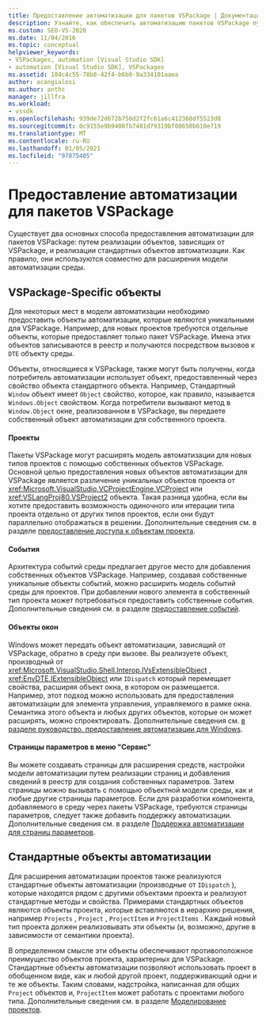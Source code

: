 ```yaml
---
title: Предоставление автоматизации для пакетов VSPackage | Документация Майкрософт
description: Узнайте, как обеспечить автоматизацию пакетов VSPackage путем реализации объектов, зависящих от VSPackage, и реализации стандартных объектов автоматизации.
ms.custom: SEO-VS-2020
ms.date: 11/04/2016
ms.topic: conceptual
helpviewer_keywords:
- VSPackages, automation [Visual Studio SDK]
- automation [Visual Studio SDK], VSPackages
ms.assetid: 104c4c55-78b8-42f4-b6b0-9a334101aaea
author: acangialosi
ms.author: anthc
manager: jillfra
ms.workload:
- vssdk
ms.openlocfilehash: 939de72d672b750d2f2fc61a6c412368df5523d8
ms.sourcegitcommit: 0c9155e9b9408fb7481d79319bf08650b610e719
ms.translationtype: MT
ms.contentlocale: ru-RU
ms.lasthandoff: 01/05/2021
ms.locfileid: "97875405"
---
```

# <a name="providing-automation-for-vspackages"></a>Предоставление автоматизации для пакетов VSPackage
Существует два основных способа предоставления автоматизации для пакетов VSPackage: путем реализации объектов, зависящих от VSPackage, и реализации стандартных объектов автоматизации. Как правило, они используются совместно для расширения модели автоматизации среды.

## <a name="vspackage-specific-objects"></a>VSPackage-Specific объекты
 Для некоторых мест в модели автоматизации необходимо предоставить объекты автоматизации, которые являются уникальными для VSPackage. Например, для новых проектов требуются отдельные объекты, которые предоставляет только пакет VSPackage. Имена этих объектов записываются в реестр и получаются посредством вызовов к `DTE` объекту среды.

 Объекты, относящиеся к VSPackage, также могут быть получены, когда потребитель автоматизации использует объект, предоставленный через свойство объекта стандартного объекта. Например, Стандартный `Window` объект имеет `Object` свойство, которое, как правило, называется `Windows.Object` свойством. Когда потребители вызывают метод в `Window.Object` окне, реализованном в VSPackage, вы передаете собственный объект автоматизации для собственного проекта.

#### <a name="projects"></a>Проекты
 Пакеты VSPackage могут расширять модель автоматизации для новых типов проектов с помощью собственных объектов VSPackage. Основной целью предоставления новых объектов автоматизации для VSPackage является различение уникальных объектов проекта от <xref:Microsoft.VisualStudio.VCProjectEngine.VCProject> или <xref:VSLangProj80.VSProject2> объекта. Такая разница удобна, если вы хотите предоставить возможность одиночного или итерации типа проекта отдельно от других типов проектов, если они будут параллельно отображаться в решении. Дополнительные сведения см. в разделе [предоставление доступа к объектам проекта](../../extensibility/internals/exposing-project-objects.md).

#### <a name="events"></a>События
 Архитектура событий среды предлагает другое место для добавления собственных объектов VSPackage. Например, создавая собственные уникальные объекты событий, можно расширить модель событий среды для проектов. При добавлении нового элемента в собственный тип проекта может потребоваться предоставить собственные события. Дополнительные сведения см. в разделе [предоставление событий](../../extensibility/internals/exposing-events-in-the-visual-studio-sdk.md).

#### <a name="window-objects"></a>Объекты окон
 Windows может передать объект автоматизации, зависящий от VSPackage, обратно в среду при вызове. Вы реализуете объект, производный от <xref:Microsoft.VisualStudio.Shell.Interop.IVsExtensibleObject> , <xref:EnvDTE.IExtensibleObject> или `IDispatch` который перемещает свойства, расширяя объект окна, в котором он размещается. Например, этот подход можно использовать для предоставления автоматизации для элемента управления, управляемого в рамке окна. Семантика этого объекта и любых других объектов, которые он может расширять, можно спроектировать. Дополнительные сведения см. [в разделе руководство. предоставление автоматизации для Windows](../../extensibility/internals/how-to-provide-automation-for-windows.md).

#### <a name="options-pages-on-the-tools-menu"></a>Страницы параметров в меню "Сервис"
 Вы можете создавать страницы для расширения средств, настройки модели автоматизации путем реализации страниц и добавления сведений в реестр для создания собственных параметров. Затем страницы можно вызывать с помощью объектной модели среды, как и любые другие страницы параметров. Если для разработки компонента, добавляемого в среду через пакеты VSPackage, требуются страницы параметров, следует также добавить поддержку автоматизации. Дополнительные сведения см. в разделе [Поддержка автоматизации для страниц параметров](../../extensibility/internals/automation-support-for-options-pages.md).

## <a name="standard-automation-objects"></a>Стандартные объекты автоматизации
 Для расширения автоматизации проектов также реализуются стандартные объекты автоматизации (производные от `IDispatch` ), которые находятся рядом с другими объектами проекта и реализуют стандартные методы и свойства. Примерами стандартных объектов являются объекты проекта, которые вставляются в иерархию решения, например `Projects` , `Project` , `ProjectItem` и `ProjectItems` . Каждый новый тип проекта должен реализовывать эти объекты (и, возможно, другие в зависимости от семантики проекта).

 В определенном смысле эти объекты обеспечивают противоположное преимущество объектов проекта, характерных для VSPackage. Стандартные объекты автоматизации позволяют использовать проект в обобщенном виде, как и любой другой проект, поддерживающий одни и те же объекты. Таким словами, надстройка, написанная для общих `Project` объектов и, `ProjectItem` может работать с проектами любого типа. Дополнительные сведения см. в разделе [Моделирование проектов](../../extensibility/internals/project-modeling.md).
